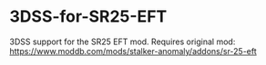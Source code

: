 # 3DSS-for-SR25-EFT
3DSS support for the SR25 EFT mod. Requires original mod: https://www.moddb.com/mods/stalker-anomaly/addons/sr-25-eft
